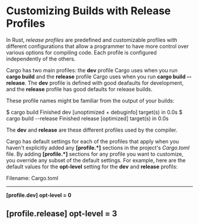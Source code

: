 # Customizing Builds with Release Profiles

In Rust, *release profiles* are predefined and customizable profiles with different configurations that
allow a programmer to have more control over various options for compiling code. Each profile is
configured independently of the others.

Cargo has two main profiles: the **dev** profile Cargo uses when you run **cargo build** and the
**release** profile Cargo uses when you run **cargo build --release**. The **dev** profile is defined with
good deafaults for development, and the **release**  profile has good defaults for release builds.

These profile names might be familiar from the output of your builds:

$ cargo build
    Finished dev [unoptimized + debuginfo] target(s) in 0.0s
$ cargo build --release
    Finished release [optimized] target(s) in 0.0s


The **dev** and **release** are these different profiles used by the compiler.

Cargo has default settings for each of the profiles that apply when you haven't explicitly added any
**[profile.*]** sections in the project's *Cargo.toml* file. By adding **[profile.*]** sections for any
profile you want to customize, you override any subset of the default settings. For example, here are the
default values for the **opt-level** setting for the **dev** and **release** profils:

Filename: Cargo.toml

---
**[profile.dev]**
**opt-level = 0**

**[profile.release]**
**opt-level = 3**
---


